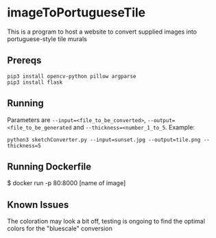 # imageToPortugueseTile
This is a program to host a website to convert supplied images into portuguese-style tile murals

## Prereqs

```
pip3 install opencv-python pillow argparse
pip3 install flask
```

## Running

Parameters are `--input=<file_to_be_converted>`, `--output=<file_to_be_generated` and `--thickness=<number_1_to_5`.
Example:

```
python3 sketchConverter.py --input=sunset.jpg --output=tile.png --thickness=5
```

## Running Dockerfile
$ docker run -p 80:8000 [name of image]

## Known Issues
The coloration may look a bit off, testing is ongoing to find the optimal colors for the "bluescale" conversion

